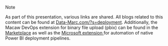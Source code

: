 >[!Note]
>As part of this presentation, various links are shared. All blogs related to this content can be found at [Data-Marc.com/?s=deployment](https://data-marc.com/?s=deployment). Additionally, the Macaw DevOps extension for binary file upload (pbix) can be found in the [Marketplace](https://marketplace.visualstudio.com/items?itemName=Macaw.PowerBI-VSTS-Extensions) as well as the [Microsoft extension ](https://marketplace.visualstudio.com/items?itemName=ms-pbi-api.pbi-automation-tools) for automation of native Power BI deployment pipelines.